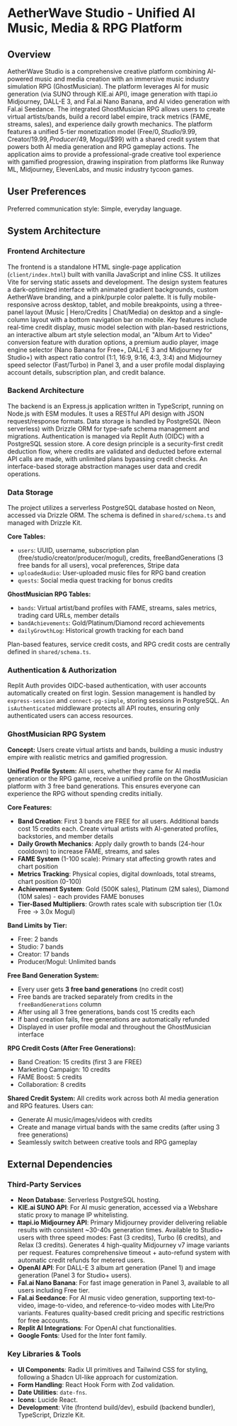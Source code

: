 # AetherWave Studio - Unified AI Music, Media & RPG Platform

## Overview

AetherWave Studio is a comprehensive creative platform combining AI-powered music and media creation with an immersive music industry simulation RPG (GhostMusician). The platform leverages AI for music generation (via SUNO through KIE.ai API), image generation with ttapi.io Midjourney, DALL-E 3, and Fal.ai Nano Banana, and AI video generation with Fal.ai Seedance. The integrated GhostMusician RPG allows users to create virtual artists/bands, build a record label empire, track metrics (FAME, streams, sales), and experience daily growth mechanics. The platform features a unified 5-tier monetization model (Free/$0, Studio/$9.99, Creator/$19.99, Producer/$49, Mogul/$99) with a shared credit system that powers both AI media generation and RPG gameplay actions. The application aims to provide a professional-grade creative tool experience with gamified progression, drawing inspiration from platforms like Runway ML, Midjourney, ElevenLabs, and music industry tycoon games.

## User Preferences

Preferred communication style: Simple, everyday language.

## System Architecture

### Frontend Architecture

The frontend is a standalone HTML single-page application (`client/index.html`) built with vanilla JavaScript and inline CSS. It utilizes Vite for serving static assets and development. The design system features a dark-optimized interface with animated gradient backgrounds, custom AetherWave branding, and a pink/purple color palette. It is fully mobile-responsive across desktop, tablet, and mobile breakpoints, using a three-panel layout (Music | Hero/Credits | Chat/Media) on desktop and a single-column layout with a bottom navigation bar on mobile. Key features include real-time credit display, music model selection with plan-based restrictions, an interactive album art style selection modal, an "Album Art to Video" conversion feature with duration options, a premium audio player, image engine selector (Nano Banana for Free+, DALL-E 3 and Midjourney for Studio+) with aspect ratio control (1:1, 16:9, 9:16, 4:3, 3:4) and Midjourney speed selector (Fast/Turbo) in Panel 3, and a user profile modal displaying account details, subscription plan, and credit balance.

### Backend Architecture

The backend is an Express.js application written in TypeScript, running on Node.js with ESM modules. It uses a RESTful API design with JSON request/response formats. Data storage is handled by PostgreSQL (Neon serverless) with Drizzle ORM for type-safe schema management and migrations. Authentication is managed via Replit Auth (OIDC) with a PostgreSQL session store. A core design principle is a security-first credit deduction flow, where credits are validated and deducted before external API calls are made, with unlimited plans bypassing credit checks. An interface-based storage abstraction manages user data and credit operations.

### Data Storage

The project utilizes a serverless PostgreSQL database hosted on Neon, accessed via Drizzle ORM. The schema is defined in `shared/schema.ts` and managed with Drizzle Kit. 

**Core Tables:**
- `users`: UUID, username, subscription plan (free/studio/creator/producer/mogul), credits, freeBandGenerations (3 free bands for all users), vocal preferences, Stripe data
- `uploadedAudio`: User-uploaded music files for RPG band creation
- `quests`: Social media quest tracking for bonus credits

**GhostMusician RPG Tables:**
- `bands`: Virtual artist/band profiles with FAME, streams, sales metrics, trading card URLs, member details
- `bandAchievements`: Gold/Platinum/Diamond record achievements
- `dailyGrowthLog`: Historical growth tracking for each band

Plan-based features, service credit costs, and RPG credit costs are centrally defined in `shared/schema.ts`.

### Authentication & Authorization

Replit Auth provides OIDC-based authentication, with user accounts automatically created on first login. Session management is handled by `express-session` and `connect-pg-simple`, storing sessions in PostgreSQL. An `isAuthenticated` middleware protects all API routes, ensuring only authenticated users can access resources.

### GhostMusician RPG System

**Concept:**
Users create virtual artists and bands, building a music industry empire with realistic metrics and gamified progression.

**Unified Profile System:**
All users, whether they came for AI media generation or the RPG game, receive a unified profile on the GhostMusician platform with 3 free band generations. This ensures everyone can experience the RPG without spending credits initially.

**Core Features:**
- **Band Creation**: First 3 bands are FREE for all users. Additional bands cost 15 credits each. Create virtual artists with AI-generated profiles, backstories, and member details
- **Daily Growth Mechanics**: Apply daily growth to bands (24-hour cooldown) to increase FAME, streams, and sales
- **FAME System** (1-100 scale): Primary stat affecting growth rates and chart position
- **Metrics Tracking**: Physical copies, digital downloads, total streams, chart position (0-100)
- **Achievement System**: Gold (500K sales), Platinum (2M sales), Diamond (10M sales) - each provides FAME bonuses
- **Tier-Based Multipliers**: Growth rates scale with subscription tier (1.0x Free → 3.0x Mogul)

**Band Limits by Tier:**
- Free: 2 bands
- Studio: 7 bands
- Creator: 17 bands
- Producer/Mogul: Unlimited bands

**Free Band Generation System:**
- Every user gets **3 free band generations** (no credit cost)
- Free bands are tracked separately from credits in the `freeBandGenerations` column
- After using all 3 free generations, bands cost 15 credits each
- If band creation fails, free generations are automatically refunded
- Displayed in user profile modal and throughout the GhostMusician interface

**RPG Credit Costs (After Free Generations):**
- Band Creation: 15 credits (first 3 are FREE)
- Marketing Campaign: 10 credits
- FAME Boost: 5 credits
- Collaboration: 8 credits

**Shared Credit System:**
All credits work across both AI media generation and RPG features. Users can:
- Generate AI music/images/videos with credits
- Create and manage virtual bands with the same credits (after using 3 free generations)
- Seamlessly switch between creative tools and RPG gameplay

## External Dependencies

### Third-Party Services

-   **Neon Database**: Serverless PostgreSQL hosting.
-   **KIE.ai SUNO API**: For AI music generation, accessed via a Webshare static proxy to manage IP whitelisting.
-   **ttapi.io Midjourney API**: Primary Midjourney provider delivering reliable results with consistent ~30-40s generation times. Available to Studio+ users with three speed modes: Fast (3 credits), Turbo (6 credits), and Relax (3 credits). Generates 4 high-quality Midjourney v7 image variants per request. Features comprehensive timeout + auto-refund system with automatic credit refunds for metered users.
-   **OpenAI API**: For DALL-E 3 album art generation (Panel 1) and image generation (Panel 3 for Studio+ users).
-   **Fal.ai Nano Banana**: For fast image generation in Panel 3, available to all users including Free tier.
-   **Fal.ai Seedance**: For AI music video generation, supporting text-to-video, image-to-video, and reference-to-video modes with Lite/Pro variants. Features quality-based credit pricing and specific restrictions for free accounts.
-   **Replit AI Integrations**: For OpenAI chat functionalities.
-   **Google Fonts**: Used for the Inter font family.

### Key Libraries & Tools

-   **UI Components**: Radix UI primitives and Tailwind CSS for styling, following a Shadcn UI-like approach for customization.
-   **Form Handling**: React Hook Form with Zod validation.
-   **Date Utilities**: `date-fns`.
-   **Icons**: Lucide React.
-   **Development**: Vite (frontend build/dev), esbuild (backend bundler), TypeScript, Drizzle Kit.